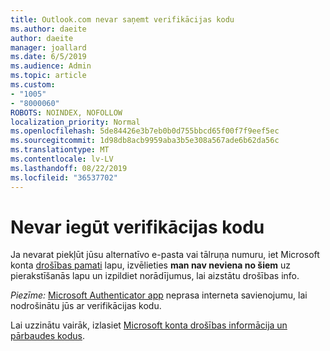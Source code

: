 ```yaml
---
title: Outlook.com nevar saņemt verifikācijas kodu
ms.author: daeite
author: daeite
manager: joallard
ms.date: 6/5/2019
ms.audience: Admin
ms.topic: article
ms.custom:
- "1005"
- "8000060"
ROBOTS: NOINDEX, NOFOLLOW
localization_priority: Normal
ms.openlocfilehash: 5de84426e3b7eb0b0d755bbcd65f00f7f9eef5ec
ms.sourcegitcommit: 1d98db8acb9959aba3b5e308a567ade6b62da56c
ms.translationtype: MT
ms.contentlocale: lv-LV
ms.lasthandoff: 08/22/2019
ms.locfileid: "36537702"
---
```

# <a name="cant-get-verification-codes"></a>Nevar iegūt verifikācijas kodu

Ja nevarat piekļūt jūsu alternatīvo e-pasta vai tālruņa numuru, iet Microsoft konta [drošības pamati](https://account.microsoft.com/security) lapu, izvēlieties **man nav neviena no šiem** uz pierakstīšanās lapu un izpildiet norādījumus, lai aizstātu drošības info.

*Piezīme:* [Microsoft Authenticator app](https://go.microsoft.com/fwlink/?linkid=2016117) neprasa interneta savienojumu, lai nodrošinātu jūs ar verifikācijas kodu.

Lai uzzinātu vairāk, izlasiet [Microsoft konta drošības informācija un pārbaudes kodus](https://support.microsoft.com/help/12428/).
